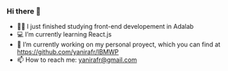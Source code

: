 ### Hi there :frog:

- 👩‍🎓 I just finished studying front-end developement in Adalab
- 💻 I’m currently learning React.js
- 🐛 I’m currently working on my personal proyect, which you can find at https://github.com/yanirafr/IBMWP
- 📫 How to reach me: yanirafr@gmail.com
<!--
**yanirafr/yanirafr** is a ✨ _special_ ✨ repository because its `README.md` (this file) appears on your GitHub profile.

Here are some ideas to get you started:


- 🌱 I’m currently learning ...
- 👯 I’m looking to collaborate on ...
- 🤔 I’m looking for help with ...
- 💬 Ask me about ...
- 📫 How to reach me: ...
- 😄 Pronouns: ...
- ⚡ Fun fact: ...
-->
